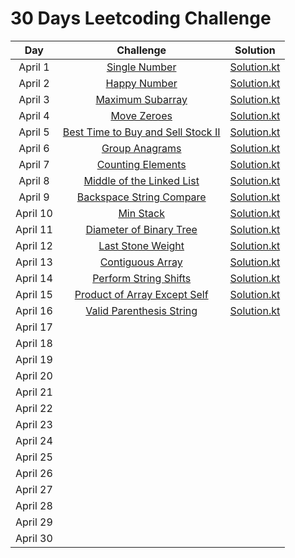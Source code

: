 # 30 Days Leetcoding Challenge

|     Day    |                                                Challenge                                                                       |                                                            Solution                                                            |
|:----------:|:------------------------------------------------------------------------------------------------------------------------------:|:------------------------------------------------------------------------------------------------------------------------------:|
|  April 1   | [Single Number](https://leetcode.com/explore/challenge/card/30-day-leetcoding-challenge/528/week-1/3283/)                      | [Solution.kt](https://github.com/alexey-agafonov/leetcode/tree/master/30-days-leetcoding-challenge/April%201/src/Solution.kt)  |
|  April 2   | [Happy Number](https://leetcode.com/explore/challenge/card/30-day-leetcoding-challenge/528/week-1/3284/)                       | [Solution.kt](https://github.com/alexey-agafonov/leetcode/tree/master/30-days-leetcoding-challenge/April%202/src/Solution.kt)  |
|  April 3   | [Maximum Subarray](https://leetcode.com/explore/challenge/card/30-day-leetcoding-challenge/528/week-1/3285/)                   | [Solution.kt](https://github.com/alexey-agafonov/leetcode/tree/master/30-days-leetcoding-challenge/April%203/src/Solution.kt)  |
|  April 4   | [Move Zeroes](https://leetcode.com/explore/challenge/card/30-day-leetcoding-challenge/528/week-1/3286/)                        | [Solution.kt](https://github.com/alexey-agafonov/leetcode/tree/master/30-days-leetcoding-challenge/April%204/src/Solution.kt)  |
|  April 5   | [Best Time to Buy and Sell Stock II](https://leetcode.com/explore/challenge/card/30-day-leetcoding-challenge/528/week-1/3287/) | [Solution.kt](https://github.com/alexey-agafonov/leetcode/tree/master/30-days-leetcoding-challenge/April%205/src/Solution.kt)  |
|  April 6   | [Group Anagrams](https://leetcode.com/explore/challenge/card/30-day-leetcoding-challenge/528/week-1/3288/)                     | [Solution.kt](https://github.com/alexey-agafonov/leetcode/tree/master/30-days-leetcoding-challenge/April%206/src/Solution.kt)  |
|  April 7   | [Counting Elements](https://leetcode.com/explore/featured/card/30-day-leetcoding-challenge/528/week-1/3289/)                   | [Solution.kt](https://github.com/alexey-agafonov/leetcode/tree/master/30-days-leetcoding-challenge/April%207/src/Solution.kt)  |
|  April 8   | [Middle of the Linked List](https://leetcode.com/explore/featured/card/30-day-leetcoding-challenge/529/week-2/3290/)           | [Solution.kt](https://github.com/alexey-agafonov/leetcode/tree/master/30-days-leetcoding-challenge/April%208/src/Solution.kt)  |
|  April 9   | [Backspace String Compare](https://leetcode.com/explore/featured/card/30-day-leetcoding-challenge/529/week-2/3291/)            | [Solution.kt](https://github.com/alexey-agafonov/leetcode/tree/master/30-days-leetcoding-challenge/April%209/src/Solution.kt)  |
|  April 10  | [Min Stack](https://leetcode.com/explore/featured/card/30-day-leetcoding-challenge/529/week-2/3292/)                           | [Solution.kt](https://github.com/alexey-agafonov/leetcode/tree/master/30-days-leetcoding-challenge/April%2010/src/Solution.kt) |
|  April 11  | [Diameter of Binary Tree](https://leetcode.com/explore/featured/card/30-day-leetcoding-challenge/529/week-2/3293/)             | [Solution.kt](https://github.com/alexey-agafonov/leetcode/tree/master/30-days-leetcoding-challenge/April%2011/src/Solution.kt) |
|  April 12  | [Last Stone Weight](https://leetcode.com/explore/featured/card/30-day-leetcoding-challenge/529/week-2/3297/)                   | [Solution.kt](https://github.com/alexey-agafonov/leetcode/tree/master/30-days-leetcoding-challenge/April%2012/src/Solution.kt) |
|  April 13  | [Contiguous Array](https://leetcode.com/explore/featured/card/30-day-leetcoding-challenge/529/week-2/3298/)                    | [Solution.kt](https://github.com/alexey-agafonov/leetcode/tree/master/30-days-leetcoding-challenge/April%2013/src/Solution.kt) |
|  April 14  | [Perform String Shifts](https://leetcode.com/explore/featured/card/30-day-leetcoding-challenge/529/week-2/3299/)               | [Solution.kt](https://github.com/alexey-agafonov/leetcode/tree/master/30-days-leetcoding-challenge/April%2014/src/Solution.kt) |
|  April 15  | [Product of Array Except Self](https://leetcode.com/explore/featured/card/30-day-leetcoding-challenge/530/week-3/3300/)        | [Solution.kt](https://github.com/alexey-agafonov/leetcode/tree/master/30-days-leetcoding-challenge/April%2015/src/Solution.kt) |
|  April 16  | [Valid Parenthesis String](https://leetcode.com/explore/featured/card/30-day-leetcoding-challenge/530/week-3/3301/)            | [Solution.kt](https://github.com/alexey-agafonov/leetcode/tree/master/30-days-leetcoding-challenge/April%2016/src/Solution.kt) | 
|  April 17  | | |
|  April 18  | | |
|  April 19  | | |
|  April 20  | | |
|  April 21  | | |
|  April 22  | | |
|  April 23  | | |
|  April 24  | | |
|  April 25  | | |
|  April 26  | | |
|  April 27  | | |
|  April 28  | | |
|  April 29  | | |
|  April 30  | | |